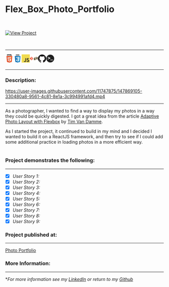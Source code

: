 # Flex_Box_Photo_Portfolio

<br>

[![View Project](https://user-images.githubusercontent.com/11747875/141705232-471a0b9c-ca45-4540-a1b6-740c5e1becbe.png)](https://trrapp12.github.io/Flex_Box_Photo_Portfolio/)

<br>

---

<img align="left" alt="HTML5" width="26px" src="https://raw.githubusercontent.com/github/explore/80688e429a7d4ef2fca1e82350fe8e3517d3494d/topics/html/html.png" />
<img align="left" alt="CSS3" width="26px" src="https://raw.githubusercontent.com/github/explore/80688e429a7d4ef2fca1e82350fe8e3517d3494d/topics/css/css.png" />
<img align="left" alt="JavaScript" width="26px" src="https://raw.githubusercontent.com/github/explore/80688e429a7d4ef2fca1e82350fe8e3517d3494d/topics/javascript/javascript.png" />
<img align="left" alt="Git" width="26px" src="https://raw.githubusercontent.com/github/explore/80688e429a7d4ef2fca1e82350fe8e3517d3494d/topics/git/git.png" />
<img align="left" alt="GitHub" width="26px" src="https://raw.githubusercontent.com/github/explore/78df643247d429f6cc873026c0622819ad797942/topics/github/github.png" />
<img align="left" alt="Terminal" width="26px" src="https://raw.githubusercontent.com/github/explore/80688e429a7d4ef2fca1e82350fe8e3517d3494d/topics/terminal/terminal.png" />

<br>
<br>

---

### Description:

https://user-images.githubusercontent.com/11747875/147869105-330480a8-9561-4c81-8e1a-3c994991afd4.mp4

---

As a photographer, I wanted to find a way to display my photos in a way they could be quickly digested.  I got a great idea from the article [Adaptive Photo Layout with Flexbox](https://css-tricks.com/adaptive-photo-layout-with-flexbox/) by [Tim Van Damme](https://css-tricks.com/author/timvandamme/).

As I started the project, it continued to build in my mind and I decided I wanted to build it on a ReactJS framework, and then try to see if I could add some additional practice in loading photos in a more efficient way. 
<br/>
<br/>

### Project demonstrates the following:
---

- [x] <em>User Story 1: </em>
- [x] <em>User Story 2: </em> 
- [x] <em>User Story 3: </em> 
- [x] <em>User Story 4: </em> 
- [x] <em>User Story 5: </em> 
- [x] <em>User Story 6: </em> 
- [x] <em>User Story 7: </em> 
- [x] <em>User Story 8: </em> 
- [x] <em>User Story 9: </em>

### Project published at: 
---

[Photo Portfolio]()

### More Information:
---

\**For more information see my [LinkedIn](https://www.linkedin.com/in/trevor-rapp-042a1037) or return to my [Github](https://github.com/trrapp12)*

